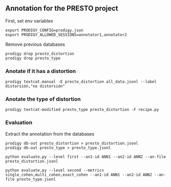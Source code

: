 
## Annotation for the PRESTO project

First, set env variables

```
export PRODIGY_CONFIG=prodigy.json
export PRODIGY_ALLOWED_SESSIONS=annotator1,annotator2
```

Remove previous databases 

```
prodigy drop presto_distortion
prodigy drop presto_type
```
### Anotate if it has a distortion

```
prodigy textcat.manual -E presto_distortion all_data.jsonl --label distorsión,"no distorsión"
```
### Anotate the type of distortion

```
prodigy textcat-modified presto_type presto_distortion -F recipe.py
```

### Evaluation
Extract the annotation from the databases

```
prodigy db-out presto_distortion > presto_distortion.jsonl
prodigy db-out presto_type > presto_type.jsonl
```

```
python evaluate.py --level first --an1-id ANN1 --an2-id ANN2 --an-file presto_distortion.jsonl

python evaluate.py --level second --metrics single_cohen,multi_cohen,exact_cohen --an1-id ANN1 --an2-id ANN2 --an-file presto_type.jsonl
```